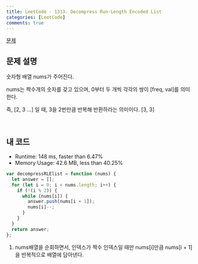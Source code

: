 ```yaml
---
title: LeetCode - 1313. Decompress Run-Length Encoded List
categories: [LeetCode]
comments: true
---
```


[문제](https://leetcode.com/problems/decompress-run-length-encoded-list/)

## 문제 설명

숫자형 배열 nums가 주어진다.

nums는 짝수개의 숫자를 갖고 있으며, 0부터 두 개씩 각각의 쌍이 [freq, val]를 의미한다.

즉, [2, 3 ...] 일 때, 3을 2번만큼 반복해 반환하라는 의미이다. [3, 3]

<br>

## 내 코드

- Runtime: 148 ms, faster than 6.47%
- Memory Usage: 42.6 MB, less than 40.25%

```js
var decompressRLElist = function (nums) {
  let answer = [];
  for (let i = 0; i < nums.length; i++) {
    if (!(i % 2)) {
      while (nums[i]) {
        answer.push(nums[i + 1]);
        nums[i]--;
      }
    }
  }
  return answer;
};
```

1. nums배열을 순회하면서, 인덱스가 짝수 인덱스일 때만 nums[i]만큼 nums[i + 1]을 반복적으로 배열에 담아낸다.
